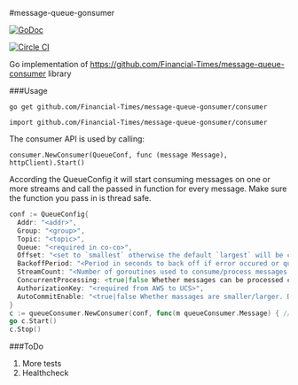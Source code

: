 #message-queue-gonsumer

[![GoDoc](https://godoc.org/github.com/Financial-Times/message-queue-gonsumer/consumer?status.svg)](https://godoc.org/github.com/Financial-Times/message-queue-gonsumer/consumer)

[![Circle CI](https://circleci.com/gh/Financial-Times/message-queue-gonsumer.svg?style=shield)](https://circleci.com/gh/Financial-Times/message-queue-gonsumer/tree/master)

Go implementation of https://github.com/Financial-Times/message-queue-consumer library

###Usage

`go get github.com/Financial-Times/message-queue-gonsumer/consumer`

`import github.com/Financial-Times/message-queue-gonsumer/consumer`

The consumer API is used by calling:

 `consumer.NewConsumer(QueueConf, func (message Message), httpClient).Start()`

According the QueueConfig it will start consuming messages on one or more streams and call the passed in function for every message. Make sure the function you pass in is thread safe.

```go
conf := QueueConfig{
  Addr: "<addr>",
  Group: "<group>",
  Topic: "<topic>",
  Queue: "<required in co-co>",
  Offset: "<set to `smallest` otherwise the default `largest` will be considered>",
  BackoffPeriod: "<Period in seconds to back off if error occured or queue is empty>",
  StreamCount: "<Number of goroutines used to consume/process messages. Defaults to 1>",
  ConcurrentProcessing: <true|false Whether messages can be processed concurrently or not>,
  AuthorizationKey: "<required from AWS to UCS>",
  AutoCommitEnable: "<true|false Whether massages are smaller/larger. Default value is false.>",
}
c := queueConsumer.NewConsumer(conf, func(m queueConsumer.Message) { //process message in a thread safe manner }, http.Client{})
go c.Start()
c.Stop()
```

###ToDo

1. More tests
2. Healthcheck

